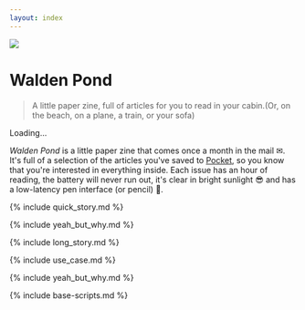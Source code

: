 ```yaml
---
layout: index
---
```


<p class="reset"><img src="./img/frontPageImage.jpg" class="mega-image"></p>

<h1 class="name-title">Walden Pond</h1>

<blockquote class="value-prop">
A little paper zine, full of articles for you to read in your cabin.<span class="secondary-prop">(Or, on the beach, on a plane, a train, or your sofa)</span>

</blockquote>

<div id="firebaseui-auth-container"></div>

<div id="loader">Loading...

</div>

_Walden Pond_ is a little paper zine that comes once a month in the mail ✉. It's full of a selection of the articles you've saved to [Pocket](https://getpocket.com), so you know that you're interested in everything inside. Each issue has an hour of reading, the battery will never run out, it's clear in bright sunlight 😎 and has a low-latency pen interface (or pencil) 📝.

<div class="quick-story">

{% include quick_story.md %}

</div>

<div class="yeah-but-why">

{% include yeah_but_why.md %}

</div>

{% include long_story.md %}

</div>

<div class="use-case">

{% include use_case.md %}

</div>

<div class="yeah-but-why">

{% include yeah_but_why.md %}

</div>

<link
  type="text/css"
  rel="stylesheet"
  href="https://cdn.firebase.com/libs/firebaseui/3.5.2/firebaseui.css"
/>

{% include base-scripts.md %}

<script src="js/auth.js"></script>
